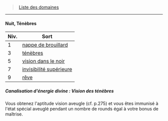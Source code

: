 ﻿---
!GenericItem
Id: cleric_priest_hd.md#nuit-ténèbres
ParentLink: cleric_priest_hd.md#liste-des-domaines
Name: Nuit, Ténèbres
ParentName: Liste des domaines
NameLevel: 4
Attributes:
  Name: Nuit, Ténèbres
  Markdown: >+
    #### <!--Name-->Nuit, Ténèbres<!--/Name-->


    |Niv.|Sort|

    |---|---|

    |1|[nappe de brouillard](hd_spells_nappe_de_brouillard.md)|

    |3|[ténèbres](hd_spells_tenebres.md)|

    |5|[vision dans le noir](hd_spells_vision_dans_le_noir.md)|

    |7|[invisibilité supérieure](hd_spells_invisibilite_superieure.md)|

    |9|[rêve](hd_spells_reve.md)|


    ##### Canalisation d'énergie divine : Vision des ténèbres


    Vous obtenez l'aptitude vision aveugle (cf. p.275) et vous êtes immunisé à l'état spécial aveuglé pendant un nombre de rounds égal à votre bonus de maîtrise.

AttributesDictionary: >+
  Name: Nuit, Ténèbres

  Markdown: >+

    #### <!--Name-->Nuit, Ténèbres<!--/Name-->





    |Niv.|Sort|



    |---|---|



    |1|[nappe de brouillard](hd_spells_nappe_de_brouillard.md)|



    |3|[ténèbres](hd_spells_tenebres.md)|



    |5|[vision dans le noir](hd_spells_vision_dans_le_noir.md)|



    |7|[invisibilité supérieure](hd_spells_invisibilite_superieure.md)|



    |9|[rêve](hd_spells_reve.md)|





    ##### Canalisation d'énergie divine : Vision des ténèbres





    Vous obtenez l'aptitude vision aveugle (cf. p.275) et vous êtes immunisé à l'état spécial aveuglé pendant un nombre de rounds égal à votre bonus de maîtrise.



---
> [Liste des domaines](hd_cleric_priest_liste_des_domaines.md)

---

#### Nuit, Ténèbres

|Niv.|Sort|
|---|---|
|1|[nappe de brouillard](hd_spells_nappe_de_brouillard.md)|
|3|[ténèbres](hd_spells_tenebres.md)|
|5|[vision dans le noir](hd_spells_vision_dans_le_noir.md)|
|7|[invisibilité supérieure](hd_spells_invisibilite_superieure.md)|
|9|[rêve](hd_spells_reve.md)|

##### Canalisation d'énergie divine : Vision des ténèbres

Vous obtenez l'aptitude vision aveugle (cf. p.275) et vous êtes immunisé à l'état spécial aveuglé pendant un nombre de rounds égal à votre bonus de maîtrise.

